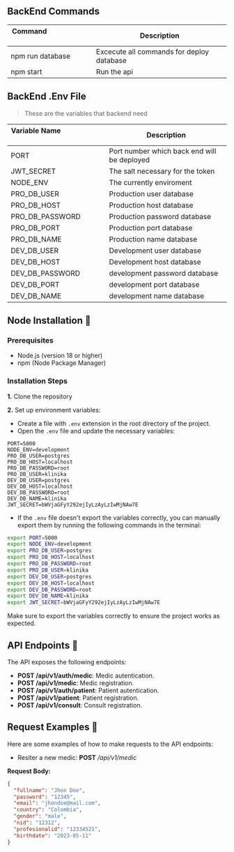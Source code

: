 ## BackEnd Commands 
| Command  &nbsp; &nbsp; &nbsp; &nbsp; &nbsp; &nbsp; &nbsp; &nbsp; &nbsp; &nbsp; &nbsp; &nbsp; &nbsp; &nbsp; | Description                                                        |
| -------------------------------------------------------------------------------------------------------- | ------------------------------------------------------------------ |
| npm run database| Excecute all commands for deploy database |
| npm start| Run the api |

## BackEnd .Env File 

>These are the variables that backend need

| Variable Name  &nbsp; &nbsp; &nbsp; &nbsp; &nbsp; &nbsp; &nbsp; &nbsp; &nbsp; &nbsp; &nbsp; &nbsp; &nbsp; &nbsp; | Description                                                        |
| -------------------------------------------------------------------------------------------------------- | ------------------------------------------------------------------ |
| PORT | Port number which back end will be deployed
| JWT_SECRET | The salt necessary for the token|
|NODE_ENV| The currently enviroment|
|PRO_DB_USER| Production user database|
|PRO_DB_HOST| Production host database|
|PRO_DB_PASSWORD| Production password database|
|PRO_DB_PORT| Production port database|
|PRO_DB_NAME| Production name database|
|DEV_DB_USER| Development user database|
|DEV_DB_HOST| Development host database|
|DEV_DB_PASSWORD| development password database|
|DEV_DB_PORT| development port database|
|DEV_DB_NAME| development name database|

## Node Installation :space_invader:


### Prerequisites

- Node.js (version 18 or higher)
- npm (Node Package Manager)

### Installation Steps

**1.** Clone the repository

**2.** Set up environment variables:

- Create a file with `.env` extension in the root directory of the project.
- Open the `.env` file and update the necessary variables:

```env
PORT=5000
NODE_ENV=development
PRO_DB_USER=postgres
PRO_DB_HOST=localhost
PRO_DB_PASSWORD=root
PRO_DB_USER=klinika
DEV_DB_USER=postgres
DEV_DB_HOST=localhost
DEV_DB_PASSWORD=root
DEV_DB_NAME=klinika
JWT_SECRET=bWVjaGFyY292ejIyLzAyLzIwMjNAw7E
```

- If the `.env` file doesn't export the variables correctly, you can manually export them by running the following commands in the terminal:

```bash
export PORT=5000
export NODE_ENV=development
export PRO_DB_USER=postgres
export PRO_DB_HOST=localhost
export PRO_DB_PASSWORD=root
export PRO_DB_USER=klinika
export DEV_DB_USER=postgres
export DEV_DB_HOST=localhost
export DEV_DB_PASSWORD=root
export DEV_DB_NAME=klinika
export JWT_SECRET=bWVjaGFyY292ejIyLzAyLzIwMjNAw7E
```

Make sure to export the variables correctly to ensure the project works as expected.

## API Endpoints :page_with_curl:

The API exposes the following endpoints:

- **POST /api/v1/auth/medic**: Medic autentication.
- **POST /api/v1/medic**: Medic registration.
- **POST /api/v1/auth/patient**: Patient autentication.
- **POST /api/v1/patient**: Patient registration.
- **POST /api/v1/consult**: Consult registration.

## Request Examples :notebook:

Here are some examples of how to make requests to the API endpoints:

- Resiter a new medic:
**POST** */api/v1/medic*

**Request Body:**
```json
{
  "fullname": "Jhon Doe",
  "password": "12345",
  "email": "jhondoe@mail.com",
  "country": "Colombia",
  "gender": "male",
  "nid": "12312",
  "profesionalid": "12334521",
  "birthdate": "2023-05-11"
}

```
